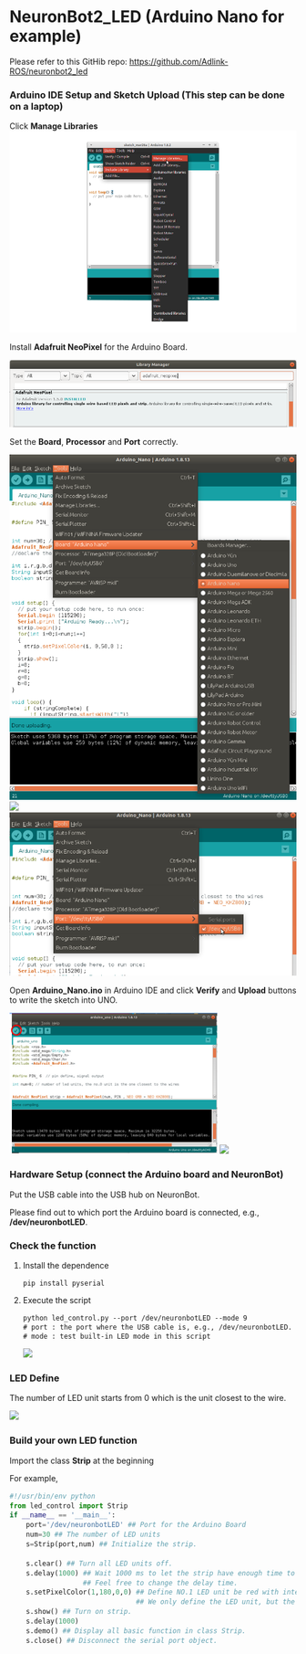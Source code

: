 # NeuronBot2_LED (Arduino Nano for example)

Please refer to this GitHib repo: https://github.com/Adlink-ROS/neuronbot2_led

### Arduino IDE Setup and Sketch Upload (This step can be done on a laptop)

Click **Manage Libraries**  
<img src="https://github.com/Adlink-ROS/NeuronBot2_LED/blob/master/images/arduino_manage_library.png">


Install **Adafruit NeoPixel** for the Arduino Board.

<img src="https://github.com/Adlink-ROS/NeuronBot2_LED/blob/master/images/download_adafruit.png">


Set the **Board**, **Processor** and **Port** correctly.

<img src="https://github.com/Adlink-ROS/NeuronBot2_LED/blob/master/images/Nano_BoardSet.png"> 
<img src="https://github.com/Adlink-ROS/NeuronBot_LED/blob/master/images/processorset.png"> 
<img src="https://github.com/Adlink-ROS/NeuronBot2_LED/blob/master/images/portset.png">

Open **Arduino_Nano.ino** in Arduino IDE and click **Verify** and **Upload** buttons to write the sketch into UNO.

<img src="https://github.com/Adlink-ROS/NeuronBot2_LED/blob/master/images/verify.png">
<img src="https://github.com/Adlink-ROS/NeuronBot_LED/blob/master/images/upload.png">

### Hardware Setup (connect the Arduino board and NeuronBot)

Put the USB cable into the USB hub on NeuronBot.

Please find out to which port the Arduino board is connected, e.g., **/dev/neuronbotLED**.  


### Check the function

1. Install the dependence
    ```
    pip install pyserial
    ```
2. Execute the script
    ```
    python led_control.py --port /dev/neuronbotLED --mode 9
    # port : the port where the USB cable is, e.g., /dev/neuronbotLED.
    # mode : test built-in LED mode in this script
    ```
    <img src="https://github.com/Adlink-ROS/NeuronBot_LED/blob/master/demo_nano.gif">

### LED Define

The number of LED unit starts from 0 which is the unit closest to the wire.

<img src="https://github.com/Adlink-ROS/NeuronBot_LED/blob/master/images/nano_led.png">

### Build your own LED function
Import the class **Strip** at the beginning 

For example,
```python
#!/usr/bin/env python
from led_control import Strip
if __name__ == '__main__':
    port='/dev/neuronbotLED' ## Port for the Arduino Board
    num=30 ## The number of LED units
    s=Strip(port,num) ## Initialize the strip.
    
    s.clear() ## Turn all LED units off.
    s.delay(1000) ## Wait 1000 ms to let the strip have enough time to execute the command.
                  ## Feel free to change the delay time.  
    s.setPixelColor(1,180,0,0) ## Define NO.1 LED unit be red with intensity 100.
                               ## We only define the LED unit, but the light is still off.
    s.show() ## Turn on strip.
    s.delay(1000)
    s.demo() ## Display all basic function in class Strip.
    s.close() ## Disconnect the serial port object.
```


